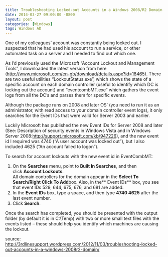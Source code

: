 ```yaml
---
title: Troubleshooting Locked-out Accounts in a Windows 2008/R2 Domain
date: 2014-03-27 09:00:00 -0800
layout: post
categories: [Windows]
tags: Windows AD
---
```

One of my colleagues’ account was constantly being locked out. I suspected that he had used his account to run a service, or other automated task on a server and I needed to find out which one.

As I’d previously used the Microsoft “Account Lockout and Management Tools”, I downloaded the latest version from here (<http://www.microsoft.com/en-gb/download/details.aspx?id=18465>). There are two useful utilities “LockoutStatus.exe”, which shows the state of a specific account on each domain controller (useful to identify which DC is locking out the account) and “eventcombMT.exe” which gathers the event logs from all the DC’s and parses them for specific events.

Although the package runs on 2008 and later OS’ (you need to run it as an administrator, with read access to your domain controller event logs), it only searches for the Event IDs that were valid for Server 2003 and earlier.

Luckily Microsoft has published the new Event IDs for Server 2008 and later (See: Description of security events in Windows Vista and in Windows Server 2008:<http://support.microsoft.com/kb/947226>), and the new event id I required was 4740 (“A user account was locked out”), but I also included 4625 (“An account failed to logon”).

To search for account lockouts with the new event id in EventCombMT:

  1. On the **Searches** menu, point to **Built In Searches**, and then click **Account Lockouts**.  
    All domain controllers for the domain appear in the **Select To Search/Right Click To Add**box. Also, in the** Event IDs** box, you see that event IDs 529, 644, 675, 676, and 681 are added.
  2. In the **Event IDs** box, type a space, and then type **4740 4625** after the last event number.
  3. Click **Search**.

Once the search has completed, you should be presented with the output folder (by default it is in C:\Temp) with two or more small text files with the events listed – these should help you identify which machines are causing the lockout.

source:  
http://3rdlinesupport.wordpress.com/2012/11/03/troubleshooting-locked-out-accounts-in-a-windows-2008r2-domain/
